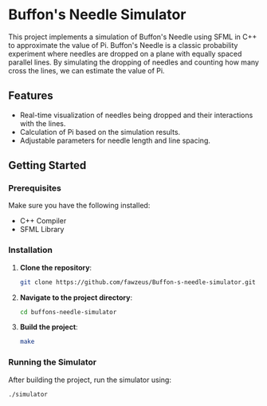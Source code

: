 # Buffon's Needle Simulator

This project implements a simulation of Buffon's Needle using SFML in C++ to approximate the value of Pi. Buffon's Needle is a classic probability experiment where needles are dropped on a plane with equally spaced parallel lines. By simulating the dropping of needles and counting how many cross the lines, we can estimate the value of Pi.

## Features

- Real-time visualization of needles being dropped and their interactions with the lines.
- Calculation of Pi based on the simulation results.
- Adjustable parameters for needle length and line spacing.

## Getting Started

### Prerequisites

Make sure you have the following installed:

- C++ Compiler
- SFML Library

### Installation

1. **Clone the repository**:

   ```sh
   git clone https://github.com/fawzeus/Buffon-s-needle-simulator.git
   ```

2. **Navigate to the project directory**:

   ```sh
   cd buffons-needle-simulator
   ```

3. **Build the project**:
   ```sh
   make
   ```

### Running the Simulator

After building the project, run the simulator using:

```sh
./simulator
```
